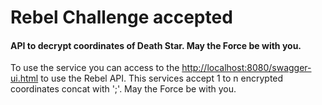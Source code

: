# Rebel Challenge accepted
#### API to decrypt coordinates of Death Star. May the Force be with you.

To use the service you can access to the [http://localhost:8080/swagger-ui.html](http://localhost:8080/swagger-ui.html) to use the Rebel API. This services accept 1 to n encrypted coordinates concat with ';'.
May the Force be with you.
